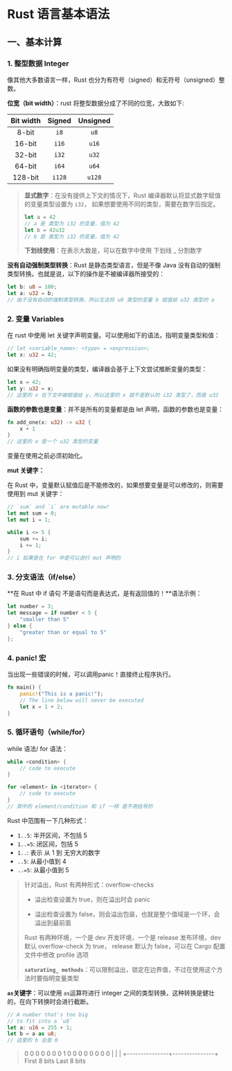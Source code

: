 # Rust 语言基本语法

## 一、基本计算

### 1. 整型数据 Integer

像其他大多数语言一样，Rust 也分为有符号（signed）和无符号（unsigned）整数。

**位宽（bit width）**：rust 将整型数据分成了不同的位宽，大致如下:

| Bit width | Signed | Unsigned |
| :-------: | :----: | :------: |
|   8-bit   |  `i8`  |   `u8`   |
|  16-bit   | `i16`  |  `u16`   |
|  32-bit   | `i32`  |  `u32`   |
|  64-bit   | `i64`  |  `u64`   |
|  128-bit  | `i128` |  `u128`  |

> **显式数字**：在没有提供上下文的情况下，Rust 编译器默认将显式数字赋值的变量类型设置为 `i32`， 如果想要使用不同的类型，需要在数字后指定。
>
> ```rust
> let a = 42
> // a 是 类型为 i32 的变量，值为 42
> let b = 42u32
> // b 是 类型为 i32 的变量，值为 42
> ```
>
> **下划线使用**：在表示大数是，可以在数字中使用 下划线 _ 分割数字

**没有自动强制类型转换**：Rust 是静态类型语言，但是不像 Java 没有自动的强制类型转换。也就是说，以下的操作是不被编译器所接受的：

```rust
let b: u8 = 100;
let a: u32 = b;
// 由于没有自动的强制类型转换，所以无法将 u8 类型的变量 b 赋值给 u32 类型的 a
```

### 2. 变量 Variables

在 rust 中使用 let 关键字声明变量。可以使用如下的语法，指明变量类型和值：

```rust
// let <variable_name>: <type> = <expression>;
let x: u32 = 42;
```

如果没有明确指明变量的类型，编译器会基于上下文尝试推断变量的类型：

```rust
let x = 42;
let y: u32 = x;
// 这里的 x 在下文中被赋值给 y，所以这里的 x 就不是默认的 i32 类型了，而是 u32
```

**函数的参数也是变量**：并不是所有的变量都是由 let 声明，函数的参数也是变量：

```rust
fn add_one(x: u32) -> u32 {
    x + 1
}
// 这里的 x 是一个 u32 类型的变量
```

变量在使用之前必须初始化。

**mut 关键字：**

在 Rust 中，变量默认赋值后是不能修改的，如果想要变量是可以修改的，则需要使用到 mut 关键字：

```rust
// `sum` and `i` are mutable now!
let mut sum = 0;
let mut i = 1;

while i <= 5 {
    sum += i;
    i += 1;
}
// i 如果是在 for 中是可以进行 mut 声明的
```



### 3. 分支语法（if/else）

**在 Rust 中 if 语句 不是语句而是表达式，是有返回值的！**语法示例：

```rust
let number = 3;
let message = if number < 5 {
    "smaller than 5"
} else {
    "greater than or equal to 5"
};
```

### 4. panic! 宏

当出现一些错误的时候，可以调用panic！直接终止程序执行。

```rust
fn main() {
    panic!("This is a panic!");
    // The line below will never be executed
    let x = 1 + 2;
}
```

### 5. 循环语句（while/for）

while 语法/ for 语法：

``` rust
while <condition> {
    // code to execute
}

for <element> in <iterator> {
    // code to execute
}
// 其中的 element/condition 和 if 一样 是不用括号的
```

Rust 中范围有一下几种形式：

- `1..5`: 半开区间，不包括 5
- `1..=5`: 闭区间，包括 5
- `1..`: 表示 从 1 到 无穷大的数字
- `..5`: 从最小值到 4
- `..=5`: 从最小值到 5

> 针对溢出，Rust 有两种形式：overflow-checks
>
> - 溢出检查设置为 true，则在溢出时会 panic
>
> - 溢出检查设置为 false，则会溢出包装，也就是整个值域是一个环，会溢出到最前面
>
> Rust 有两种环境，一个是 dev 开发环境，一个是 release 发布环境，dev 默认 overflow-check 为 true， release 默认为 false，可以在 Cargo 配置文件中修改 profile 选项
>
> **`saturating_ methods`**：可以限制溢出，锁定在边界值，不过在使用这个方法时要指明变量类型

**`as`关键字**：可以使用 `as`运算符进行 integer 之间的类型转换，这种转换是健壮的，在向下转换时会进行截断。

```rust
// A number that's too big 
// to fit into a `u8`
let a: u16 = 255 + 1;
let b = a as u8;
// 这里的 b 会是 0
```

> 0 0 0 0 0 0 0 1 0 0 0 0 0 0 0 0
>|                       |                        |
>+---------------+---------------+
>  First 8 bits          Last 8 bits